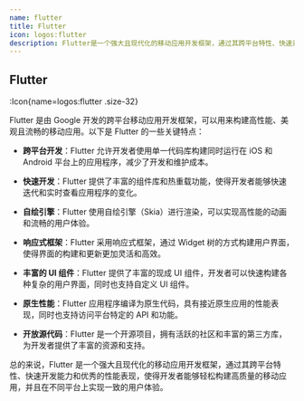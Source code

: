 ```yaml
---
name: flutter
title: Flutter
icon: logos:flutter
description: Flutter是一个强大且现代化的移动应用开发框架，通过其跨平台特性、快速开发能力和优秀的性能表现，使得开发者能够轻松构建高质量的移动应用，并且在不同平台上实现一致的用户体验。
---
```


## Flutter

:Icon{name=logos:flutter .size-32}

Flutter 是由 Google 开发的跨平台移动应用开发框架，可以用来构建高性能、美观且流畅的移动应用。以下是 Flutter 的一些关键特点：

- **跨平台开发**：Flutter 允许开发者使用单一代码库构建同时运行在 iOS 和 Android 平台上的应用程序，减少了开发和维护成本。

- **快速开发**：Flutter 提供了丰富的组件库和热重载功能，使得开发者能够快速迭代和实时查看应用程序的变化。

- **自绘引擎**：Flutter 使用自绘引擎（Skia）进行渲染，可以实现高性能的动画和流畅的用户体验。

- **响应式框架**：Flutter 采用响应式框架，通过 Widget 树的方式构建用户界面，使得界面的构建和更新更加灵活和高效。

- **丰富的 UI 组件**：Flutter 提供了丰富的现成 UI 组件，开发者可以快速构建各种复杂的用户界面，同时也支持自定义 UI 组件。

- **原生性能**：Flutter 应用程序编译为原生代码，具有接近原生应用的性能表现，同时也支持访问平台特定的 API 和功能。

- **开放源代码**：Flutter 是一个开源项目，拥有活跃的社区和丰富的第三方库，为开发者提供了丰富的资源和支持。

总的来说，Flutter 是一个强大且现代化的移动应用开发框架，通过其跨平台特性、快速开发能力和优秀的性能表现，使得开发者能够轻松构建高质量的移动应用，并且在不同平台上实现一致的用户体验。
